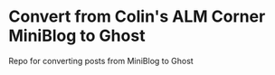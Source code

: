 # Convert from Colin's ALM Corner MiniBlog to Ghost
Repo for converting posts from MiniBlog to Ghost